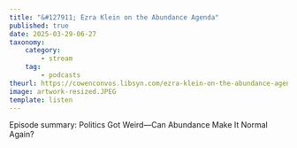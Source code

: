 ```yaml
---
title: "&#127911; Ezra Klein on the Abundance Agenda"
published: true
date: 2025-03-29-06-27
taxonomy:
    category:
        - stream
    tag:
        - podcasts
theurl: https://cowenconvos.libsyn.com/ezra-klein-on-the-abundance-agenda
image: artwork-resized.JPEG
template: listen
---
```


Episode summary: Politics Got Weird&mdash;Can Abundance Make It Normal Again?
